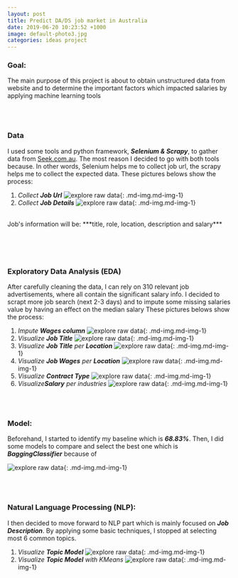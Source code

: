 ```yaml
---
layout: post
title: Predict DA/DS job market in Australia
date: 2019-06-20 10:23:52 +1000
image: default-photo3.jpg
categories: ideas project
---
```

### **Goal:** 
The main purpose of this project is about to obtain unstructured data from website and to determine the important factors which impacted salaries by applying machine learning tools

<br><br>
### **Data**
I used some tools and python framework, ***Selenium & Scrapy***, to gather data from [Seek.com.au][Sk]. 
The most reason I decided to go with both tools because. 
In other words, Selenium helps me to collect job url, the scrapy helps me to collect the expected data.
These pictures belows show the process:
1. *Collect **Job Url***
    ![explore raw data]({{site.baseurl}}/assets/images/pro_p4_data.jpg){: .md-img.md-img-1}
2. *Collect **Job Details***
    ![explore raw data]({{site.baseurl}}/assets/images/pro_p4_data1.jpg){: .md-img.md-img-1}
<br>
Job's information will be: ***title, role, location, description and salary***
<br>

<br><br><br>
### **Exploratory Data Analysis (EDA)**
After carefully cleaning the data, I can rely on 310 relevant job advertisements, where all contain the significant salary info. I decided to scrapt more job search (next 2-3 days) and to impute some missing salaries value by having an effect on the median salary
These pictures belows show the process:
1. *Impute **Wages column***
    ![explore raw data]({{site.baseurl}}//assets/images/pro_p4_data2.jpg){: .md-img.md-img-1}
2. *Visualize **Job Title***
    ![explore raw data]({{site.baseurl}}//assets/images/pro_p4_eda1.jpg){: .md-img.md-img-1}
3. *Visualize **Job Title** per **Location***
    ![explore raw data]({{site.baseurl}}//assets/images/pro_p4_eda3.jpg){: .md-img.md-img-1}
4. *Visualize **Job Wages** per **Location***
    ![explore raw data]({{site.baseurl}}//assets/images/pro_p4_eda6.jpg){: .md-img.md-img-1}
5. *Visualize **Contract Type***
    ![explore raw data]({{site.baseurl}}//assets/images/pro_p4_eda7.jpg){: .md-img.md-img-1}
6. *Visualize**Salary** per industries*
    ![explore raw data]({{site.baseurl}}//assets/images/pro_p4_eda5.jpg){: .md-img.md-img-1}

<br><br>
### **Model:**
Beforehand, I started to identify my baseline which is ***68.83%***. Then, I did some models to compare and select the best one which is ***BaggingClassifier*** because of 

![explore raw data]({{site.baseurl}}//assets/images/pro_p4_model1.jpg){: .md-img.md-img-1}

<br><br>
### **Natural Language Processing (NLP):** 
I then decided to move forward to NLP part which is mainly focused on ***Job Description***. By applying some basic techniques, I stopped at selecting most 6 common topics.
1. *Visualize **Topic Model***
    ![explore raw data]({{site.baseurl}}//assets/images/pro_p4_nlp1.jpg){: .md-img.md-img-1}
2. *Visualize **Topic Model** with KMeans*
    ![explore raw data]({{site.baseurl}}//assets/images/pro_p4_nlp2.jpg){: .md-img.md-img-1}

[Sk]: https://seek.com.au
[GCL]: 35.189.11.206:1306